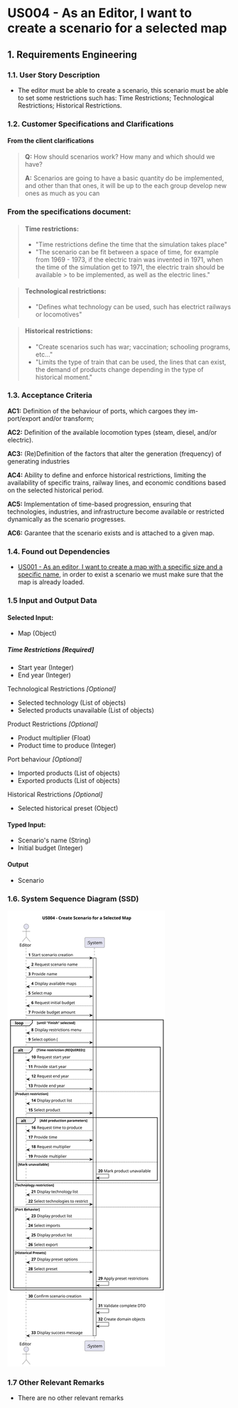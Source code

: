 # US004 - As an Editor, I want to create a scenario for a selected map

## 1. Requirements Engineering

### 1.1. User Story Description

- The editor must be able to create a scenario, this scenario must be able to set some restrictions such has: Time Restrictions; Technological Restrictions; Historical Restrictions.

### 1.2. Customer Specifications and Clarifications 

#### From the client clarifications

> **Q:** How should scenarios work? How many and which should we have?
> 
> **A:** Scenarios are going to have a basic quantity do be implemented, and other than that ones, it will be up to the each group develop new ones as much as you can


### From the specifications document:

> #### Time restrictions: 
> - "Time restrictions define the time that the simulation takes place"
> - "The scenario can be fit between a space of time, for example from 1969 - 1973, if the electric train was invented in 1971, when the time of the simulation get to 1971, the electric train should be available > to be implemented, as well as the electric lines."

> #### Technological restrictions:
> - "Defines what technology can be used, such has electrict railways or locomotives"

> #### Historical restrictions:
> - "Create scenarios such has war; vaccination; schooling programs, etc..."
> - "Limits the type of train that can be used, the lines that can exist, the demand of products change depending in the type of historical moment."

### 1.3. Acceptance Criteria

**AC1:** Definition of the behaviour of ports, which cargoes they im-port/export and/or transform;

**AC2:** Definition of the available locomotion types (steam, diesel, and/or electric).

**AC3:** (Re)Definition of the factors that alter the generation (frequency) of generating industries

**AC4:** Ability to define and enforce historical restrictions, limiting the availability of specific trains, railway lines, and economic conditions based on the selected historical period.

**AC5:** Implementation of time-based progression, ensuring that technologies, industries, and infrastructure become available or restricted dynamically as the scenario progresses.

**AC6:** Garantee that the scenario exists and is attached to a given map.

### 1.4. Found out Dependencies

- [US001 - As an editor, I want to create a map with a specific size and a specific name](../US001), in order to exist a scenario we must make sure that the map is already loaded.

### 1.5 Input and Output Data

#### Selected Input:
- Map (Object)

##### Time Restrictions *[Required]*
- Start year (Integer)
- End year (Integer)

Technological Restrictions *[Optional]*
- Selected technology (List of objects)
- Selected products unavailable (List of objects)

Product Restrictions *[Optional]*
- Product multiplier (Float)
- Product time to produce (Integer)

Port behaviour *[Optional]*
- Imported products (List of objects)
- Exported products (List of objects)

Historical Restrictions *[Optional]*
- Selected historical preset (Object)

#### Typed Input:
- Scenario's name (String)
- Initial budget (Integer)


#### Output
- Scenario 

### 1.6. System Sequence Diagram (SSD)

![US004-SSD](svg/US004-SSD.svg)

### 1.7 Other Relevant Remarks

- There are no other relevant remarks
